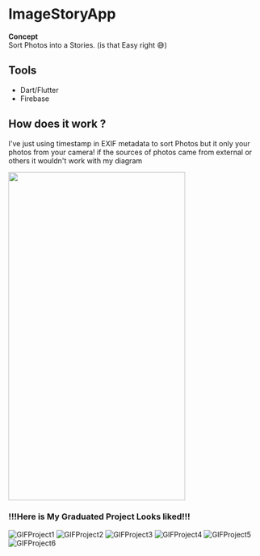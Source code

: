 # ImageStoryApp
__Concept__
<br>Sort Photos into a Stories. (is that Easy right :sweat_smile:)

## Tools
* Dart/Flutter
* Firebase

## How does it work ?
I've just using timestamp in EXIF metadata to sort Photos but it only your photos from your camera! if the sources of photos came from external or others it wouldn't work with my diagram

<img src="https://user-images.githubusercontent.com/111628728/232651912-0a556ca5-d358-404b-8555-ba0527708e06.jpg" width="350" height="650">

### !!!Here is My Graduated Project Looks liked!!!

![GIFProject1](https://user-images.githubusercontent.com/111628728/229682848-c86a46bf-7d08-42dd-95b3-53901f0830d7.gif)
![GIFProject2](https://user-images.githubusercontent.com/111628728/229680241-c0782984-0346-4ddc-950e-8bea4032ed41.gif)
![GIFProject3](https://user-images.githubusercontent.com/111628728/229680245-2e28c418-2640-4b25-ba41-cd159b77fba0.gif)
![GIFProject4](https://user-images.githubusercontent.com/111628728/229680261-06118356-9ea1-4c55-af6f-b75af2eb906d.gif)
![GIFProject5](https://user-images.githubusercontent.com/111628728/229680263-dd7aee23-0d22-4c4e-b832-0f953c50dc91.gif)
![GIFProject6](https://user-images.githubusercontent.com/111628728/229680268-4defb1d0-2025-4c37-9d35-fd9150693b69.gif)

